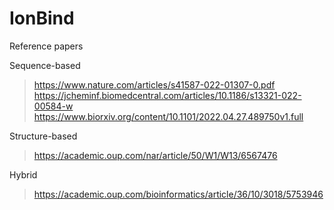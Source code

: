 # IonBind

Reference papers

Sequence-based
> https://www.nature.com/articles/s41587-022-01307-0.pdf
> https://jcheminf.biomedcentral.com/articles/10.1186/s13321-022-00584-w
> https://www.biorxiv.org/content/10.1101/2022.04.27.489750v1.full

Structure-based
> https://academic.oup.com/nar/article/50/W1/W13/6567476

Hybrid
> https://academic.oup.com/bioinformatics/article/36/10/3018/5753946
